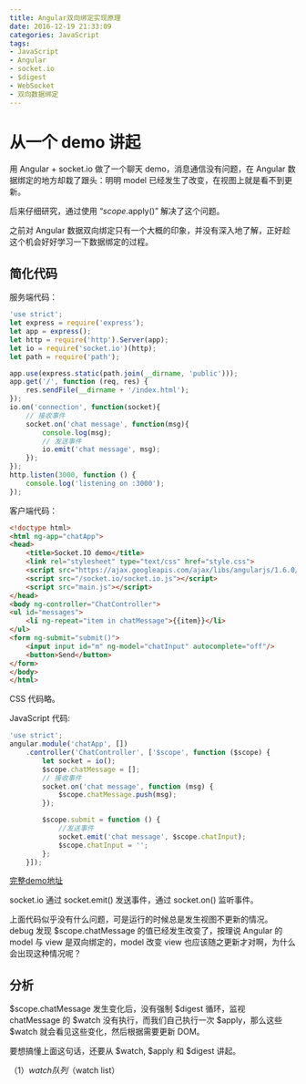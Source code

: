 ```yaml
---
title: Angular双向绑定实现原理
date: 2016-12-19 21:33:09
categories: JavaScript
tags:
- JavaScript
- Angular
- socket.io
- $digest
- WebSocket
- 双向数据绑定
---
```


# 从一个 demo 讲起

用 Angular + socket.io 做了一个聊天 demo，消息通信没有问题，在 Angular 数据绑定的地方却栽了跟头：明明 model 已经发生了改变，在视图上就是看不到更新。

后来仔细研究，通过使用 “$scope.$apply()” 解决了这个问题。

之前对 Angular 数据双向绑定只有一个大概的印象，并没有深入地了解，正好趁这个机会好好学习一下数据绑定的过程。
<!-- more -->

## 简化代码

服务端代码：

```javascript
'use strict';
let express = require('express');
let app = express();
let http = require('http').Server(app);
let io = require('socket.io')(http);
let path = require('path');

app.use(express.static(path.join(__dirname, 'public')));
app.get('/', function (req, res) {
    res.sendFile(__dirname + '/index.html');
});
io.on('connection', function(socket){
    // 接收事件
    socket.on('chat message', function(msg){
        console.log(msg);
        // 发送事件
        io.emit('chat message', msg);
    });
});
http.listen(3000, function () {
    console.log('listening on :3000');
});
```

客户端代码：

```html
<!doctype html>
<html ng-app="chatApp">
<head>
    <title>Socket.IO demo</title>
    <link rel="stylesheet" type="text/css" href="style.css">
    <script src="https://ajax.googleapis.com/ajax/libs/angularjs/1.6.0/angular.min.js"></script>
    <script src="/socket.io/socket.io.js"></script>
    <script src="main.js"></script>
</head>
<body ng-controller="ChatController">
<ul id="messages">
    <li ng-repeat="item in chatMessage">{{item}}</li>
</ul>
<form ng-submit="submit()">
    <input input id="m" ng-model="chatInput" autocomplete="off"/>
    <button>Send</button>
</form>
</body>
</html>
```

CSS 代码略。

JavaScript 代码:

```javascript
'use strict';
angular.module('chatApp', [])
    .controller('ChatController', ['$scope', function ($scope) {
        let socket = io();
        $scope.chatMessage = [];
        // 接收事件
        socket.on('chat message', function (msg) {
            $scope.chatMessage.push(msg);
        });

        $scope.submit = function () {
            //发送事件
            socket.emit('chat message', $scope.chatInput);
            $scope.chatInput = '';
        };
    }]);
```

[完整demo地址](https://github.com/Leo555/socket.io-demo)

socket.io 通过 socket.emit() 发送事件，通过 socket.on() 监听事件。

上面代码似乎没有什么问题，可是运行的时候总是发生视图不更新的情况。
debug 发现 $scope.chatMessage 的值已经发生改变了，按理说 Angular 的 model 与 view 是双向绑定的，model 改变 view 也应该随之更新才对啊，为什么会出现这种情况呢？

## 分析

$scope.chatMessage 发生变化后，没有强制 $digest 循环，监视 chatMessage 的 $watch 没有执行，而我们自己执行一次 $apply，那么这些 $watch 就会看见这些变化，然后根据需要更新 DOM。

要想搞懂上面这句话，还要从 $watch, $apply 和 $digest 讲起。

（1）$watch 队列（$watch list）

